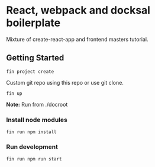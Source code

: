 # React, webpack and docksal boilerplate

Mixture of create-react-app and frontend masters tutorial.

## Getting Started

`fin project create`

Custom git repo using this repo or use git clone.

`fin up`

**Note:** Run from ./docroot

### Install node modules

`fin run npm install`

### Run development

`fin run npm run start`
